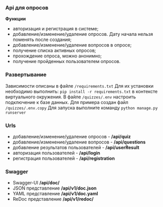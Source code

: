 ### Api для опросов

**Функции**
- авторизация и регистрация в системе;
- добавление/изменение/удаление опросов. Дату начала нельзя поменять после создания;
- добавление/изменение/удаление вопросов в опросе;
- получение списка активных опросов;
- прохождение опроса, можно анонимно;
- получение пройденных пользователем опросов.

### Развертывание

Зависимости описаны в файле `/requirements.txt`
Для их установки необходимо выполнить: `pip install -r requirements.txt` в контексте виртуального окружения.
В файле `/quizzes/.env` настроить подключение к базе данных.
Для примера создан файл `/quizzes/.env.copy`
Для запуска выполните команду `python manage.py runserver`

### Urls

- добавление/изменение/удаление опросов - **/api/quiz**
- добавление/изменение/удаление вопросов - **/api/questions**
- добавление результатов пользователей - **/api/userResult**
- авторизация пользователей - **/api/login**
- регистрация пользователей - **/api/registration**

### Swagger
- Swagger-UI **/api/doc/**
- JSON представление **/api/v1/doc.json**
- YAML представление **/api/v1/doc.yaml**
- ReDoc представление **/api/v1/redoc/**
